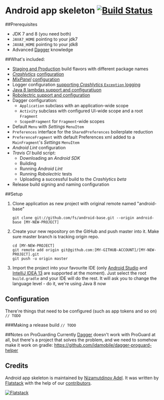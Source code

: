 Android app skeleton [![Build Status](https://travis-ci.org/fs/android-base.png)](https://travis-ci.org/fs/android-base)
============================================
##Prerequisites
* JDK 7 and 8 (you need both)
* `JAVA7_HOME` pointing to your jdk7
* `JAVA8_HOME` pointing to your jdk8
* Advanced [Dagger](http://square.github.io/dagger/) knowledge

##What's included:
* [Staging and Production](https://github.com/fs/android-base/blob/master/app/build.gradle#L33-L42) build flavors with different package names
* *[Crashlytics](https://crashlytics.com)* [configuration](https://github.com/fs/android-base/blob/master/app/src/main/AndroidManifest.xml#L30-L32)
* *[MixPanel](https://mixpanel.com/)* [configuration](https://github.com/fs/android-base/blob/master/app/src/main/res/values/tokens.xml#L3)
* Logger configuration [supporting *Crashlytics* `Exception` logging](https://github.com/fs/android-base/blob/master/app/src/main/java/com/flatstack/android/utils/TimberCrashReportingTree.java)
* [Java 8 lambdas support and configuratiuon](https://github.com/fs/android-base/blob/master/app/build.gradle#L87-L91)
* [Robolectric support and configuration](https://github.com/robolectric/robolectric-gradle-plugin)
* Dagger configuration:
	* `Application` subclass with an application-wide scope
	* `Activity` subclass with configured UI-wide scope and a root `Fragment`
	* `ScopedFragment` for `Fragment`-wide scopes
* Default `Menu` with *Settings* `MenuItem`
* `Preferences` interface for the `SharedPreferences` boilerplate reduction
* `PreferenceFragment` with default Preferences xml added to a `MainFragment`'s *Settings* `MenuItem`
* *Android Lint* configuration
* *Travis CI* build script:
    * Downloading an *Android SDK*
    * Building
    * Running *Android Lint*
    * Running *Robolectric* tests
    * Uploading a successful build to the *Crashlytics beta*
* Release build signing and naming configuration

##Setup
 1. Clone application as new project with original remote named "android-base"

    	git clone git://github.com/fs/android-base.git --origin android-base [MY-NEW-PROJECT]

 2. Create your new repository on the GitHub and push master into it. Make sure master branch is tracking origin repo.

        cd [MY-NEW-PROJECT]
    	git remote add origin git@github.com:[MY-GITHUB-ACCOUNT]/[MY-NEW-PROJECT].git
    	git push -u origin master

 3. Import the project into your favourite IDE (only [Android Studio](https://developer.android.com/sdk/installing/studio.html) and [IntelliJ IDEA 13](http://www.jetbrains.com/idea/) are supported at the moment).
Just select the root `build.gradle` and your IDE will do the rest.
It will ask you to change the language level - do it, we're using Java 8 now

## Configuration
There're things that need to be configured (such as app tokens and so on)
`// TODO`

###Making a release build
`// TODO`

##Notes on ProGuarding
Currently [Dagger](http://square.github.io/dagger/) doesn't work with ProGuard at all, but there's a project that solves the problem, and we need to somehow make it work on gradle: https://github.com/idamobile/dagger-proguard-helper

## Credits

Android app skeleton is maintained by [Nizamutdinov Adel](http://github.com/adelnizamutdinov).
It was written by [Flatstack](http://www.flatstack.com) with the help of our
[contributors](http://github.com/fs/android-base/contributors).


[![Flatstack](http://www.flatstack.com/assets/images/logo.png)](http://www.flatstack.com)